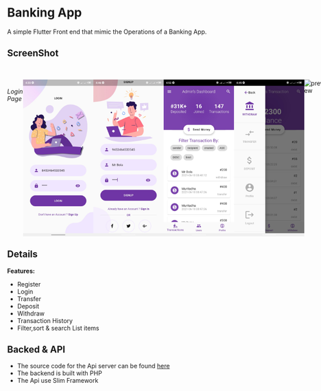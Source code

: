 # Banking App

A simple Flutter Front end that mimic the Operations of a Banking App.

## ScreenShot
<img si></img>

<div style="display:flex;flex-direction: row;">
<h6>Login Page</h6>
<img width="164" alt="preview" src="https://github.com/shittu33/Banking_app/blob/master/screens/login.jpg"> <img width="164" alt="preview" src="https://github.com/shittu33/Banking_app/blob/master/screens/signUp.png">
<img width="164" alt="preview" src="https://github.com/shittu33/Banking_app/blob/master/screens/admin_transactions.png">
<img width="164" alt="preview" src="https://github.com/shittu33/Banking_app/blob/master/screens/drawer.png">
<img width="164" alt="preview" src="https://github.com/shittu33/Banking_app/blob/master/screens/ ">

</div> 


## Details

**Features:**
* Register
* Login
* Transfer
* Deposit
* Withdraw
* Transaction History
* Filter,sort & search List items

## Backed & API

* The source code for the Api server can be found  [here](https://github.com/shittu33/HerokuNewsApiServer)
* The backend is built with PHP
* The Api use Slim Framework 